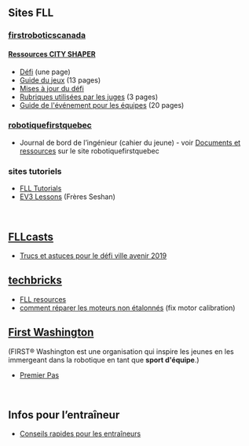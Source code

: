 ## Sites FLL

### [firstroboticscanada](https://www.firstroboticscanada.org/fll/)
#### [Ressources CITY SHAPER](https://www.firstinspires.org/resource-library/fll/challenge-and-resources)
* [Défi](https://firstinspiresst01.blob.core.windows.net/fll/2020/city-shaper-challenge.pdf) (une page)
* [Guide du jeux](https://firstinspiresst01.blob.core.windows.net/fll/2020/city-shaper-game-guide-pdf.pdf) (13 pages)
* [Mises à jour du défi](https://firstinspiresst01.blob.core.windows.net/fll/2020/city-shaper-challenge-updates.pdf)
* [Rubriques utilisées par les juges](https://firstinspiresst01.blob.core.windows.net/fll/2020/first-lego-league-rubrics.pdf) (3 pages)
* [Guide de l'événement pour les équipes](https://firstinspiresst01.blob.core.windows.net/fll/2020/city-shaper-game-guide-pdf.pdf) (20 pages)

### [robotiquefirstquebec](https://robotiquefirstquebec.org/fll/)
* Journal de bord de l’ingénieur (cahier du jeune)  - voir [Documents et ressources](https://robotiquefirstquebec.org/fll/defi-documentation/) sur le site robotiquefirstquebec

### sites tutoriels
* [FLL Tutorials](http://flltutorials.com)
* [EV3 Lessons](http://ev3lessons.com/en/Lessons.html?tab=beginner) (Frères Seshan)

<br>

## [FLLcasts](https://www.fllcasts.com/)
* [Trucs et astuces pour le défi ville avenir 2019](https://www.fllcasts.com/competitions/first-lego-league/2019-city-shaper-challenge/tips-and-tricks-fll-2019)

## [techbricks](https://techbrick.com)
* [FLL resources](https://techbrick.com/fll-resources/fll2019)
* [comment réparer les moteurs non étalonnés](https://techbrick.com/techbrick/Lego/TechBrick/TechTips/NXTCalibration/) (fix motor calibration)

## [First Washington](http://fll.firstwa.org)
(FIRST® Washington est une organisation qui inspire les jeunes en les immergeant dans la robotique en tant que <b>sport d'équipe</b>.)
* [Premier Pas](http://fll.firstwa.org/wp-content/uploads/2018/10/FIRST%20Steps%20-%20FLL%20Complete%20Guide.pdf)

</br>

## Infos pour l’entraîneur
* [Conseils rapides pour les entraîneurs](https://www.youtube.com/playlist?list=PLpaPRqT711tiQsbC8hOURbvG4uwFpnzcj)

